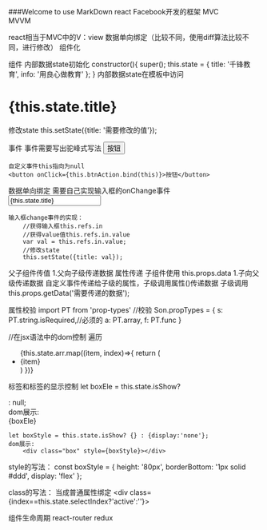 ###Welcome to use MarkDown
react   Facebook开发的框架
MVC     
MVVM

react相当于MVC中的V：view
数据单向绑定（比较不同，使用diff算法比较不同，进行修改）
组件化




组件
内部数据state初始化
	constructor(){
		super();
		this.state = {
			title: '千锋教育',
			info: '用良心做教育'
		};
	}
内部数据state在模板中访问
	<h1>{this.state.title}</h1>
修改state
	this.setState({title: '需要修改的值'});

事件
	事件需要写出驼峰式写法
	<button onClick={this.btnAction}>按钮</button>
	
	自定义事件this指向为null
	<button onClick={this.btnAction.bind(this)}>按钮</button>

数据单向绑定
	需要自己实现输入框的onChange事件
	<input ref="in" type="text" value={this.state.title} 
	onChange={this.inputChange.bind(this)}/>
	
	输入框change事件的实现：
		//获得输入框this.refs.in
		//获得value值this.refs.in.value
		var val = this.refs.in.value;
		//修改state
		this.setState({title: val});


父子组件传值
1.父向子级传递数据
	属性传递
	<Son data={this.state.data}/>
	子组件使用
		this.props.data
1.子向父级传递数据
	自定义事件传递给子级的属性，子级调用属性()传递数据
	<Son send={this.getData.bind(this)}/>
	子级调用
	this.props.getData('需要传递的数据');


属性校验
import PT from 'prop-types'
//校验
Son.propTypes = {
	s: PT.string.isRequired,//必须的
	a: PT.array,
	f: PT.func
}


//在jsx语法中的dom控制
遍历
	<ul>
		{this.state.arr.map((item, index)=>{
			return (
				<li>
					{item}
				</li>
			)
		})}
	</ul> 

标签和标签的显示控制
	let boxEle = this.state.isShow? <div class="box"></div>: null;	
	dom展示:
		<div>
			{boxEle}
		</div>
	
	let boxStyle = this.state.isShow? {} : {display:'none'};
	dom展示:
		<div class="box" style={boxStyle}></div>


style的写法：
	const boxStyle = {
			height: '80px',
			borderBottom: '1px solid #ddd',
			display: 'flex'
		};
	<div style={boxStyle}></div>

class的写法：
	当成普通属性绑定
	<div class={index==this.state.selectIndex?'active':''}></div>




组件生命周期
react-router
redux





